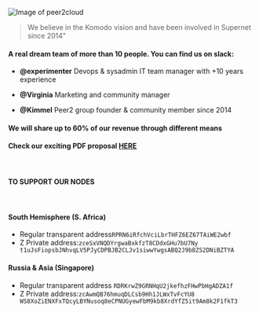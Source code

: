 

![Image of peer2cloud](http://peer2.cloud/images/peer2cloud_logo.png)

> We believe in the Komodo vision and
> have been involved in Supernet
> since 2014" 

####  A real dream team of more than 10 people. You can find us on slack:

*  **@experimenter** Devops & sysadmin IT team manager
with +10 years experience

*  **@Virginia** Marketing and community
manager

*  **@Kimmel** Peer2 group founder & community
member since 2014


#### We will share up to 60% of our revenue through different means
#### Check our **exciting** PDF proposal [HERE](http://proposal.peer2.cloud/vv8cmK1)
<br>

#### **TO SUPPORT OUR NODES**

<br>

#### South Hemisphere (S. Africa)

* Regular transparent address`RPRN6iRfchVciLbrTHFZ6EZ67TAiWE2wbf`
* Z Private address:`zceSxVNQDYrgwaBxkfzT8CDdxGHu7bU7Ny
t1uJsFiopsbJNhvqLV5PJyCDPBJB2CLJv1siwwYwgsABQ2J9b8ZS2DNiBZTYA`

#### Russia & Asia (Singapore)
 
* Regular transparent address `RDRKrwZ9GRNHqU2jkefhzFHwPbHgADZA1f`
* Z Private address:`zcAwmQB76hmuqDLCsb9Hh1JLWxTvFcYU8
WS8XoZiENXFxTQcyLBYNusoq8eCPNUGyewFbM9kb8XrdYfZ5it9Am8k2F1fkT3`
<br>



